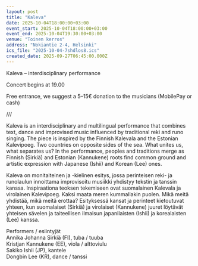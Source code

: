 ```yaml
---
layout: post
title: "Kaleva"
date: 2025-10-04T18:00:00+03:00
event_start: 2025-10-04T18:00:00+03:00
event_end: 2025-10-04T19:30:00+03:00
venue: "Toinen kerros"
address: "Nokiantie 2-4, Helsinki"
ics_file: "2025-10-04-7shdlos8.ics"
created_date: 2025-09-27T06:45:00.000Z
---
```


Kaleva – interdisciplinary performance  
  
Concert begins at 19.00  
  
Free entrance, we suggest a 5–15€ donation to the musicians (MobilePay or cash)  
  
///  
  
Kaleva is an interdisciplinary and multilingual performance that combines text, dance and improvised music influenced by traditional reki and runo singing. The piece is inspired by the Finnish Kalevala and the Estonian Kalevipoeg. Two countries on opposite sides of the sea. What unites us, what separates us? In the performance, peoples and traditions merge as Finnish (Sirkiä) and Estonian (Kannukene) roots find common ground and artistic expression with Japanese (Ishii) and Korean (Lee) ones.  
  
Kaleva on monitaiteinen ja -kielinen esitys, jossa perinteisen reki- ja runolaulun innoittama improvisoitu musiikki yhdistyy tekstin ja tanssin kanssa. Inspiraationa teoksen tekemiseen ovat suomalainen Kalevala ja virolainen Kalevipoeg. Kaksi maata meren kummallakin puolen. Mikä meitä yhdistää, mikä meitä erottaa? Esityksessä kansat ja perinteet kietoutuvat yhteen, kun suomalaiset (Sirkiä) ja virolaiset (Kannukene) juuret löytävät yhteisen sävelen ja taiteellisen ilmaisun japanilaisten (Ishii) ja korealaisten (Lee) kanssa.  
  
Performers / esiintyjät  
Annika Johanna Sirkiä (FI), tuba / tuuba  
Kristjan Kannukene (EE), viola / alttoviulu  
Sakiko Ishii (JP), kantele  
Dongbin Lee (KR), dance / tanssi
